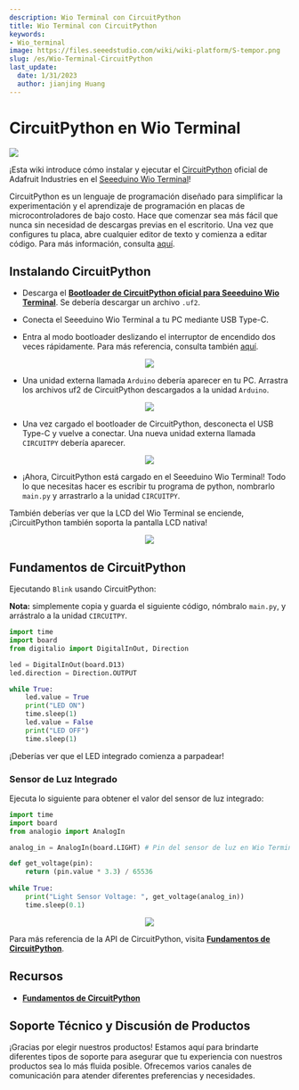 ```yaml
---
description: Wio Terminal con CircuitPython
title: Wio Terminal con CircuitPython
keywords:
- Wio_terminal
image: https://files.seeedstudio.com/wiki/wiki-platform/S-tempor.png
slug: /es/Wio-Terminal-CircuitPython
last_update:
  date: 1/31/2023
  author: jianjing Huang
---
```

# CircuitPython en Wio Terminal

![](https://files.seeedstudio.com/wiki/Wio-Terminal-CircuitPython/cp-wt.png)

¡Esta wiki introduce cómo instalar y ejecutar el [CircuitPython](https://circuitpython.org/) oficial de Adafruit Industries en el [Seeeduino Wio Terminal](https://www.seeedstudio.com/Wio-Terminal-p-4509.html)!

CircuitPython es un lenguaje de programación diseñado para simplificar la experimentación y el aprendizaje de programación en placas de microcontroladores de bajo costo. Hace que comenzar sea más fácil que nunca sin necesidad de descargas previas en el escritorio. Una vez que configures tu placa, abre cualquier editor de texto y comienza a editar código. Para más información, consulta [aquí](https://learn.adafruit.com/welcome-to-circuitpython/what-is-circuitpython).

## Instalando CircuitPython

- Descarga el [**Bootloader de CircuitPython oficial para Seeeduino Wio Terminal**](https://circuitpython.org/board/seeeduino_wio_terminal/). Se debería descargar un archivo `.uf2`.

- Conecta el Seeeduino Wio Terminal a tu PC mediante USB Type-C.

- Entra al modo bootloader deslizando el interruptor de encendido dos veces rápidamente. Para más referencia, consulta también [aquí](https://wiki.seeedstudio.com/es/Wio-Terminal-Getting-Started/#faq).

<div align="center"><img width={500} src="https://files.seeedstudio.com/wiki/Wio-Terminal-CircuitPython/dfu.gif" /></div>

- Una unidad externa llamada `Arduino` debería aparecer en tu PC. Arrastra los archivos uf2 de CircuitPython descargados a la unidad `Arduino`.

<div align="center"><img src="https://files.seeedstudio.com/wiki/Circuitpython-XIAO/df2.png" /></div>

- Una vez cargado el bootloader de CircuitPython, desconecta el USB Type-C y vuelve a conectar. Una nueva unidad externa llamada `CIRCUITPY` debería aparecer.

<div align="center"><img src="https://files.seeedstudio.com/wiki/Circuitpython-XIAO/df2-2.png" /></div>

- ¡Ahora, CircuitPython está cargado en el Seeeduino Wio Terminal! Todo lo que necesitas hacer es escribir tu programa de python, nombrarlo `main.py` y arrastrarlo a la unidad `CIRCUITPY`.

También deberías ver que la LCD del Wio Terminal se enciende, ¡CircuitPython también soporta la pantalla LCD nativa!

<div align="center"><img width={500} src="https://files.seeedstudio.com/wiki/Wio-Terminal-CircuitPython/LCD.gif" /></div>

## Fundamentos de CircuitPython

Ejecutando `Blink` usando CircuitPython:

**Nota:** simplemente copia y guarda el siguiente código, nómbralo `main.py`, y arrástralo a la unidad `CIRCUITPY`.

```py
import time
import board
from digitalio import DigitalInOut, Direction

led = DigitalInOut(board.D13)
led.direction = Direction.OUTPUT

while True:
    led.value = True
    print("LED ON")
    time.sleep(1)
    led.value = False
    print("LED OFF")
    time.sleep(1)
```

¡Deberías ver que el LED integrado comienza a parpadear!

### Sensor de Luz Integrado

Ejecuta lo siguiente para obtener el valor del sensor de luz integrado:

```py
import time
import board
from analogio import AnalogIn

analog_in = AnalogIn(board.LIGHT) # Pin del sensor de luz en Wio Terminal

def get_voltage(pin):
    return (pin.value * 3.3) / 65536
 
while True:
    print("Light Sensor Voltage: ", get_voltage(analog_in))
    time.sleep(0.1)
```

<div align="center"><img src="https://files.seeedstudio.com/wiki/Wio-Terminal-CircuitPython/light.png" /></div>

Para más referencia de la API de CircuitPython, visita [**Fundamentos de CircuitPython**](https://learn.adafruit.com/circuitpython-essentials/circuitpython-essentials).

## Recursos

- [**Fundamentos de CircuitPython**](https://learn.adafruit.com/circuitpython-essentials/circuitpython-essentials)

## Soporte Técnico y Discusión de Productos

¡Gracias por elegir nuestros productos! Estamos aquí para brindarte diferentes tipos de soporte para asegurar que tu experiencia con nuestros productos sea lo más fluida posible. Ofrecemos varios canales de comunicación para atender diferentes preferencias y necesidades.

<div class="button_tech_support_container">
<a href="https://forum.seeedstudio.com/" class="button_forum"></a>
<a href="https://www.seeedstudio.com/contacts" class="button_email"></a>
</div>

<div class="button_tech_support_container">
<a href="https://discord.gg/eWkprNDMU7" class="button_discord"></a>
<a href="https://github.com/Seeed-Studio/wiki-documents/discussions/69" class="button_discussion"></a>
</div>
